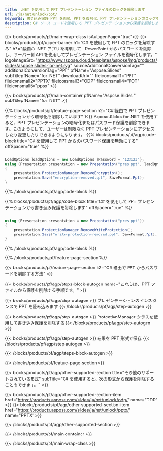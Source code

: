 ```yaml
---
title: .NET を使用して PPT プレゼンテーション ファイルのロックを解除します
url: /ja/net/unlock/ppt/
keywords: 書き込み保護 PPT を削除、PPT を復号化、PPT プレゼンテーションのロックを解除、PPT の保護を解除
description: C# ソース コードを使用して、PPT プレゼンテーションから保護を削除します。
---
```


{{< blocks/products/pf/main-wrap-class isAutogenPage="true">}}
{{< blocks/products/pf/upper-banner h1="C# を使用して PPT のロックを解除する" h2="独自の .NET アプリを構築して、PowerPoint からパスワードを削除し、サーバー側 API を使用してプレゼンテーション ファイルを復号化します。" logoImageSrc="https://www.aspose.cloud/templates/aspose/img/products/slides/aspose_slides-for-net.svg" sourceAdditionalConversionTag="" additionalConversionTag="PPT" pfName="Aspose.Slides" subTitlepfName="for .NET" downloadUrl="" fileiconsmall1="PPT" fileiconsmall2="PPTX" fileiconsmall3="ODP" fileiconsmall4="POT" fileiconsmall5="ppsx" >}}

{{< blocks/products/pf/main-container pfName="Aspose.Slides " subTitlepfName="for .NET" >}}

{{% blocks/products/pf/feature-page-section  h2="C# 経由で PPT プレゼンテーションから暗号化を削除しています" %}}
Aspose.Slides for .NET を使用すると、PPT プレゼンテーションの暗号化またはパスワード保護を削除できます。このようにして、ユーザーは制限なく PPT プレゼンテーションにアクセスしたり変更したりできるようになります。
{{% blocks/products/pf/agp/code-block title="C# を使用して PPT からのパスワード保護を無効にする" offSpacer="true" %}}

```cs

LoadOptions loadOptions = new LoadOptions {Password = "123123"};
using (Presentation presentation = new Presentation("pres.ppt", loadOptions))
{
    presentation.ProtectionManager.RemoveEncryption();
    presentation.Save("encryption-removed.ppt", SaveFormat.Ppt);
}
```

{{% /blocks/products/pf/agp/code-block %}}

{{% blocks/products/pf/agp/code-block title="C# を使用して PPT プレゼンテーションから書き込み保護を削除します" offSpacer="true" %}}

```cs

using (Presentation presentation = new Presentation("pres.ppt"))
{
    presentation.ProtectionManager.RemoveWriteProtection();
    presentation.Save("write-protection-removed.ppt", SaveFormat.Ppt);
}
```

{{% /blocks/products/pf/agp/code-block %}}

{{% /blocks/products/pf/feature-page-section %}}

{{< blocks/products/pf/feature-page-section  h2="C# 経由で PPT からパスワードを削除する方法" >}}

{{< blocks/products/pf/agp/steps-block-autogen name="これらは、PPT ファイルから保護を削除する手順です。" >}}

{{< blocks/products/pf/agp/step-autogen >}}
プレゼンテーションのインスタンスで PPT を読み込みます
{{< /blocks/products/pf/agp/step-autogen >}}

{{< blocks/products/pf/agp/step-autogen >}}
ProtectionManager クラスを使用して書き込み保護を削除する
{{< /blocks/products/pf/agp/step-autogen >}}

{{< blocks/products/pf/agp/step-autogen >}}
結果を PPT 形式で保存
{{< /blocks/products/pf/agp/step-autogen >}}

{{< /blocks/products/pf/agp/steps-block-autogen >}}

{{< /blocks/products/pf/feature-page-section >}}

{{< blocks/products/pf/agp/other-supported-section title="その他のサポートされている形式" subTitle="C# を使用すると、次の形式から保護を削除することもできます。" >}}

{{< blocks/products/pf/agp/other-supported-section-item href="https://products.aspose.com/slides/ja/net/unlock/odp/" name="ODP" >}}
{{< blocks/products/pf/agp/other-supported-section-item href="https://products.aspose.com/slides/ja/net/unlock/pptx/" name="PPTX" >}}


{{< /blocks/products/pf/agp/other-supported-section >}}

{{< /blocks/products/pf/main-container >}}
    
{{< /blocks/products/pf/main-wrap-class >}}